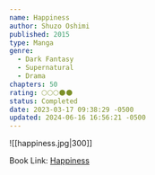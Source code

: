 ```yaml
---
name: Happiness
author: Shuzo Oshimi
published: 2015
type: Manga
genre:
  - Dark Fantasy
  - Supernatural
  - Drama
chapters: 50
rating: 🌕🌕🌕🌑🌑
status: Completed
date: 2023-03-17 09:38:29 -0500
updated: 2024-06-16 16:56:21 -0500
---
```


![[happiness.jpg|300]]

Book Link: [Happiness](https://myanimelist.net/manga/85173/Happiness)
